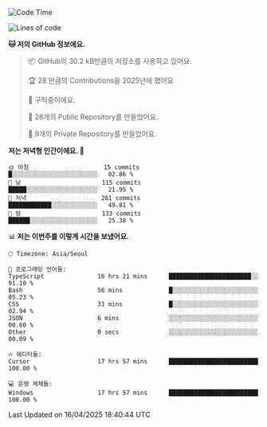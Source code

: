   <!--START_SECTION:waka-->
![Code Time](http://img.shields.io/badge/Code%20Time-1%2C062%20hrs%205%20mins-blue)

![Lines of code](https://img.shields.io/badge/%EC%A0%80%EB%8A%94%20%EC%97%AC%ED%83%9C%EA%B9%8C%EC%A7%80%20-825.0%20thousand%20%EC%A4%84%EC%9D%98%20%EC%BD%94%EB%93%9C%EB%A5%BC%20%EC%9E%91%EC%84%B1%ED%96%88%EC%96%B4%EC%9A%94.-blue)

**🐱 저의 GitHub 정보에요.** 

> 📦 GitHub의 30.2 kB만큼의 저장소를 사용하고 있어요. 
 > 
> 🏆 28 만큼의 Contributions을 2025년에 했어요
 > 
> 💼 구직중이에요.
 > 
> 📜 28개의 Public Repository를 만들었어요. 
 > 
> 🔑 9개의 Private Repository를 만들었어요. 
 > 
**저는 저녁형 인간이에요. 🦉** 

```text
🌞 아침                     15 commits          █░░░░░░░░░░░░░░░░░░░░░░░░   02.86 % 
🌆 낮　                     115 commits         █████░░░░░░░░░░░░░░░░░░░░   21.95 % 
🌃 저녁                     261 commits         ████████████░░░░░░░░░░░░░   49.81 % 
🌙 밤　                     133 commits         ██████░░░░░░░░░░░░░░░░░░░   25.38 % 
```


📊 **저는 이번주를 이렇게 시간을 보냈어요.** 

```text
🕑︎ Timezone: Asia/Seoul

💬 프로그래밍 언어들: 
TypeScript               16 hrs 21 mins      ███████████████████████░░   91.10 % 
Bash                     56 mins             █░░░░░░░░░░░░░░░░░░░░░░░░   05.23 % 
CSS                      31 mins             █░░░░░░░░░░░░░░░░░░░░░░░░   02.94 % 
JSON                     6 mins              ░░░░░░░░░░░░░░░░░░░░░░░░░   00.60 % 
Other                    0 secs              ░░░░░░░░░░░░░░░░░░░░░░░░░   00.09 % 

🔥 에디터들: 
Cursor                   17 hrs 57 mins      █████████████████████████   100.00 % 

💻 운영 체제들: 
Windows                  17 hrs 57 mins      █████████████████████████   100.00 % 
```


 Last Updated on 16/04/2025 18:40:44 UTC
<!--END_SECTION:waka-->
